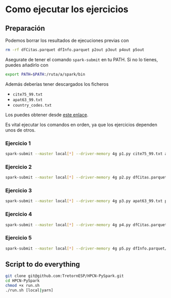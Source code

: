 # Como ejecutar los ejercicios

## Preparación

Podemos borrar los resultados de ejecuciones previas con

```bash
rm -rf dfCitas.parquet dfInfo.parquet p2out p3out p4out p5out
```

Asegurate de tener el comando `spark-submit` en tu PATH. Si no lo tienes,
puedes añadirlo con

```bash
export PATH=$PATH:/ruta/a/spark/bin
```

Además deberías tener descargados los ficheros

- `cite75_99.txt`
- `apat63_99.txt`
- `country_codes.txt`

Los puedes obtener desde [este enlace](https://nubeusc-my.sharepoint.com/:u:/g/personal/tf_pena_usc_es/EVmESx6Ux4BCjA4nl916iNkBbpUjuzjnwTqrP_2nvv31rQ?e=mtA6dx).

Es vital ejecutar los comandos en orden, ya que los ejercicios dependen unos de otros.

### Ejercicio 1

```bash
spark-submit --master local[*] --driver-memory 4g p1.py cite75_99.txt apat63_99.txt dfCitas.parquet dfInfo.parquet
```

### Ejercicio 2

```bash
spark-submit --master local[*] --driver-memory 4g p2.py dfCitas.parquet/ dfInfo.parquet/ country_codes.txt p2out
```

### Ejercicio 3

```bash
spark-submit --master local[*] --driver-memory 4g p3.py apat63_99.txt p3out
```

### Ejercicio 4

```bash
spark-submit --master local[*] --driver-memory 4g p4.py dfCitas.parquet/ dfInfo.parquet/ ES,FR p4out
```

### Ejercicio 5

```bash
spark-submit --master local[*] --driver-memory 4g p5.py dfInfo.parquet/ p5out
```

## Script to do everything

```bash
git clone git@github.com:TretornESP/HPCN-PySpark.git
cd HPCN-PySpark
chmod +x run.sh
./run.sh [local|yarn]
```